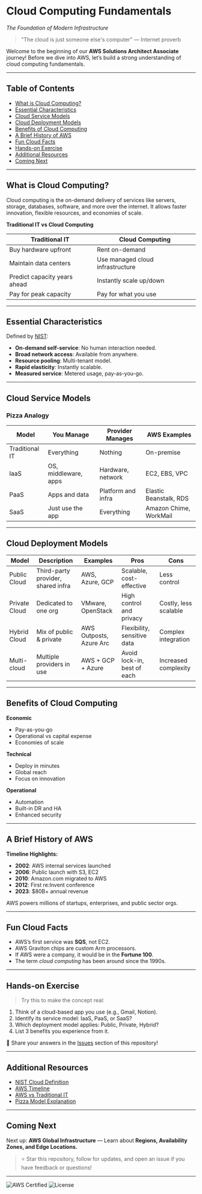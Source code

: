 # Cloud Computing Fundamentals
*The Foundation of Modern Infrastructure*

> "The cloud is just someone else's computer" — Internet proverb

Welcome to the beginning of our **AWS Solutions Architect Associate** journey! Before we dive into AWS, let’s build a strong understanding of cloud computing fundamentals.

---

## Table of Contents
- [What is Cloud Computing?](#what-is-cloud-computing)
- [Essential Characteristics](#essential-characteristics)
- [Cloud Service Models](#cloud-service-models)
- [Cloud Deployment Models](#cloud-deployment-models)
- [Benefits of Cloud Computing](#benefits-of-cloud-computing)
- [A Brief History of AWS](#a-brief-history-of-aws)
- [Fun Cloud Facts](#fun-cloud-facts)
- [Hands-on Exercise](#hands-on-exercise)
- [Additional Resources](#additional-resources)
- [Coming Next](#coming-next)

---

## What is Cloud Computing?

Cloud computing is the on-demand delivery of services like servers, storage, databases, software, and more over the internet. It allows faster innovation, flexible resources, and economies of scale.

**Traditional IT vs Cloud Computing**

| Traditional IT                        | Cloud Computing                      |
|--------------------------------------|--------------------------------------|
| Buy hardware upfront                 | Rent on-demand                       |
| Maintain data centers                | Use managed cloud infrastructure     |
| Predict capacity years ahead         | Instantly scale up/down              |
| Pay for peak capacity                | Pay for what you use                 |

---

## Essential Characteristics

Defined by [NIST](https://nvlpubs.nist.gov/nistpubs/Legacy/SP/nistspecialpublication800-145.pdf):

- **On-demand self-service**: No human interaction needed.
- **Broad network access**: Available from anywhere.
- **Resource pooling**: Multi-tenant model.
- **Rapid elasticity**: Instantly scalable.
- **Measured service**: Metered usage, pay-as-you-go.

---

## Cloud Service Models

### Pizza Analogy

| Model         | You Manage                        | Provider Manages                  | AWS Examples         |
|---------------|-----------------------------------|-----------------------------------|-----------------------|
| Traditional IT| Everything                        | Nothing                           | On-premise            |
| IaaS          | OS, middleware, apps              | Hardware, network                 | EC2, EBS, VPC         |
| PaaS          | Apps and data                     | Platform and infra                | Elastic Beanstalk, RDS|
| SaaS          | Just use the app                  | Everything                        | Amazon Chime, WorkMail|

---

## Cloud Deployment Models

| Model         | Description                        | Examples              | Pros                           | Cons                    |
|---------------|------------------------------------|-----------------------|--------------------------------|-------------------------|
| Public Cloud  | Third-party provider, shared infra | AWS, Azure, GCP       | Scalable, cost-effective       | Less control            |
| Private Cloud | Dedicated to one org               | VMware, OpenStack     | High control and privacy       | Costly, less scalable   |
| Hybrid Cloud  | Mix of public & private            | AWS Outposts, Azure Arc| Flexibility, sensitive data    | Complex integration     |
| Multi-cloud   | Multiple providers in use          | AWS + GCP + Azure     | Avoid lock-in, best of each    | Increased complexity    |

---

## Benefits of Cloud Computing

**Economic**
- Pay-as-you-go
- Operational vs capital expense
- Economies of scale

**Technical**
- Deploy in minutes
- Global reach
- Focus on innovation

**Operational**
- Automation
- Built-in DR and HA
- Enhanced security

---

## A Brief History of AWS

**Timeline Highlights:**

- **2002**: AWS internal services launched
- **2006**: Public launch with S3, EC2
- **2010**: Amazon.com migrated to AWS
- **2012**: First re:Invent conference
- **2023**: $80B+ annual revenue

AWS powers millions of startups, enterprises, and public sector orgs.

---

## Fun Cloud Facts

- AWS’s first service was **SQS**, not EC2.
- AWS Graviton chips are custom Arm processors.
- If AWS were a company, it would be in the **Fortune 100**.
- The term *cloud computing* has been around since the 1990s.

---

## Hands-on Exercise

> Try this to make the concept real:

1. Think of a cloud-based app you use (e.g., Gmail, Notion).
2. Identify its service model: IaaS, PaaS, or SaaS?
3. Which deployment model applies: Public, Private, Hybrid?
4. List 3 benefits you experience from it.

🎯 Share your answers in the [Issues](../../issues) section of this repository!

---

## Additional Resources

- [NIST Cloud Definition](https://nvlpubs.nist.gov/nistpubs/Legacy/SP/nistspecialpublication800-145.pdf)
- [AWS Timeline](https://aws.amazon.com/timeline/)
- [AWS vs Traditional IT](https://aws.amazon.com/cloud-computing/)
- [Pizza Model Explanation](https://learn.microsoft.com/en-us/azure/architecture/cloud-adoption/overview)

---

## Coming Next

Next up: **AWS Global Infrastructure** — Learn about **Regions, Availability Zones, and Edge Locations.**

> ⭐ Star this repository, follow for updates, and open an issue if you have feedback or questions!

---

![AWS Certified](https://img.shields.io/badge/AWS-Certified_SAA-blue)
![License](https://img.shields.io/badge/license-MIT-green)
